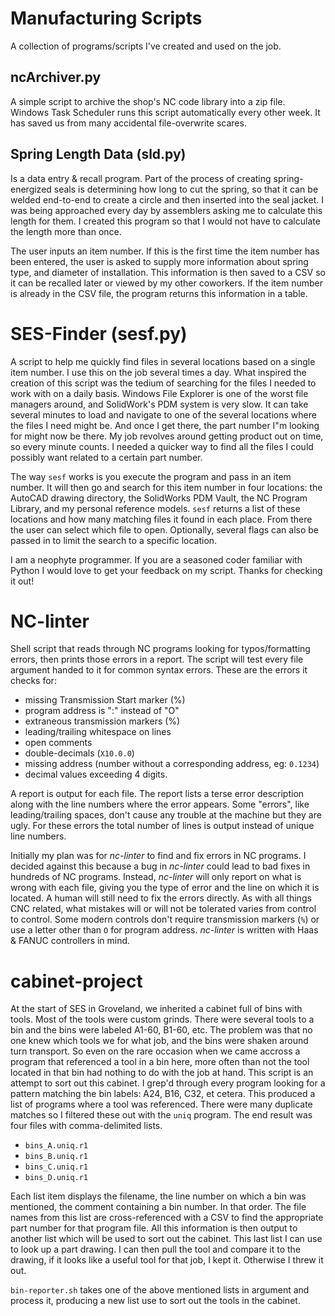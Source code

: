 # Manufacturing Scripts
A collection of programs/scripts I've created and used on the job.

## ncArchiver.py

A simple script to archive the shop's NC code library into a zip file. Windows Task Scheduler runs this script automatically every other week. It has saved us from many accidental file-overwrite scares.

## Spring Length Data (sld.py)

Is a data entry & recall program. Part of the process of creating spring-energized seals is determining how long to cut the spring, so that it can be welded end-to-end to create a circle and then inserted into the seal jacket. I was being approached every day by assemblers asking me to calculate this length for them. I created this program so that I would not have to calculate the length more than once.

The user inputs an item number. If this is the first time the item number has been entered, the user is asked to supply more information about spring type, and diameter of installation. This information is then saved to a CSV so it can be recalled later or viewed by my other coworkers. If the item number is already in the CSV file, the program returns this information in a table.

# SES-Finder (sesf.py)

A script to help me quickly find files in several locations based on a single item number. I use this on the job several times a day. What inspired the creation of this script was the tedium of searching for the files I needed to work with on a daily basis. Windows File Explorer is one of the worst file managers around, and SolidWork's PDM system is very slow. It can take several minutes to load and navigate to one of the several locations where the files I need might be. And once I get there, the part number I"m looking for might now be there. My job revolves around getting product out on time, so every minute counts. I needed a quicker way to find all the files I could possibly want related to a certain part number.

The way `sesf` works is you execute the program and pass in an item number. It will then go and search for this item number in four locations: the AutoCAD drawing directory, the SolidWorks PDM Vault, the NC Program Library, and my personal reference models. `sesf` returns a list of these locations and how many matching files it found in each place. From there the user can select which file to open. Optionally, several flags can also be passed in to limit the search to a specific location.

I am a neophyte programmer. If you are a seasoned coder familiar with Python I would love to get your feedback on my script. Thanks for checking it out!

# NC-linter

Shell script that reads through NC programs looking for typos/formatting errors, then prints those errors in a report. The script will test every file argument handed to it for common syntax errors. These are the errors it checks for:

- missing Transmission Start marker (%)
- program address is ":" instead of "O"
- extraneous transmission markers (%)
- leading/trailing whitespace on lines
- open comments
- double-decimals (`X10.0.0`)
- missing address (number without a corresponding address, eg: `0.1234`)
- decimal values exceeding 4 digits.

A report is output for each file. The report lists a terse error description along with the line numbers where the error appears. Some "errors", like leading/trailing spaces, don't cause any trouble at the machine but they are ugly. For these errors the total number of lines is output instead of unique line numbers.

Initially my plan was for *nc-linter* to find and fix errors in NC programs. I decided against this because a bug in *nc-linter* could lead to bad fixes in hundreds of NC programs. Instead, *nc-linter* will only report on what is wrong with each file, giving you the type of error and the line on which it is located. A human will still need to fix the errors directly. As with all things CNC related, what mistakes will or will not be tolerated varies from control to control. Some modern controls don't require transmission markers (`%`) or use a letter other than `O` for program address. *nc-linter* is written with Haas & FANUC controllers in mind.

# cabinet-project

At the start of SES in Groveland, we inherited a cabinet full of bins with tools. Most of the tools were custom grinds. There were several tools to a bin and the bins were labeled A1-60, B1-60, etc. The problem was that no one knew which tools we for what job, and the bins were shaken around turn transport. So even on the rare occasion when we came accross a program that referenced a tool in a bin here, more often than not the tool located in that bin had nothing to do with the job at hand. This script is an attempt to sort out this cabinet. I grep'd through every program looking for a pattern matching the bin labels: A24, B16, C32, et cetera. This produced a list of programs where a tool was referenced. There were many duplicate matches so I filtered these out with the `uniq` program. The end result was four files with comma-delimited lists.

- `bins_A.uniq.r1`
- `bins_B.uniq.r1`
- `bins_C.uniq.r1`
- `bins_D.uniq.r1`

Each list item displays the filename, the line number on which a bin was mentioned, the comment containing a bin number. In that order. The file names from this list are cross-referenced with a CSV to find the appropriate part number for that program file. All this information is then output to another list which will be used to sort out the cabinet. This last list I can use to look up a part drawing. I can then pull the tool and compare it to the drawing, if it looks like a useful tool for that job, I kept it. Otherwise I threw it out.

`bin-reporter.sh` takes one of the above mentioned lists in argument and process it, producing a new list use to sort out the tools in the cabinet.
